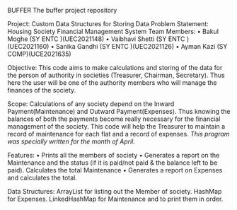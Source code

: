 BUFFER
The buffer project repository

Project: Custom Data Structures for Storing Data
Problem Statement:  Housing Society Financial Management System
Team Members:
•	Bakul Moghe (SY ENTC )(UEC2021148)
•	Vaibhavi Shetti (SY ENTC )(UEC2021160)
•	Sanika Gandhi (SY ENTC )(UEC2021126)
•	Ayman Kazi (SY COMP)(UCE2021635)

Objective:
This code aims to make calculations and storing of the data for the person of authority in societies (Treasurer, Chairman, Secretary). Thus here the user will be one of the authority members who will manage the finances of the society.

Scope:
Calculations of any society depend on the Inward Payment(Maintenance) and Outward Payment(Expenses). Thus knowing the balances of both the payments become really necessary for the financial management of the society. This code will help the Treasurer to maintain a record of maintenance for each flat and a record of expenses.
*This program was specially written for the month of April.*

Features:
•	Prints all the members of society
•	Generates a report on the Maintenance and the status (if it is paid/not paid & the balance left to be paid). Calculates the total Maintenance
•	Generates a report on Expenses and calculates the total.

Data Structures:
ArrayList for listing out the Member of society.
HashMap for Expenses.
LinkedHashMap for Maintenance and to print them in order.


   

